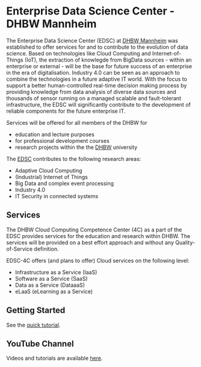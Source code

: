 # Enterprise Data Science Center - DHBW Mannheim

The Enterprise Data Science Center (EDSC) at [DHBW Mannheim](http://www.dhbw-mannheim.de) was established to offer services for and to contribute to the evolution of data science. Based on technologies like Cloud Computing and Internet-of-Things (IoT), the extraction of knowlegde from BigData sources - within an enterprise or external - will be the base for future success of an enterprise in the era of digitalisation. Industry 4.0 can be seen as an approach to combine the technologies in a future adaptive IT world. With the focus to support a better human-controlled real-time decision making process by providing knowledge from data analysis of diverse data sources and thousands of sensor running on a managed scalable and fault-tolerant infrastructure, the EDSC will significantly contribute to the development of reliable components for the future enterprise IT.  

Services will be offered for all members of the DHBW for 
* education and lecture purposes
* for professional development courses 
* research projects
within the the [DHBW](http://www.dhbw.de) university 

The [EDSC](http://www.edsc.dhbw-mannheim.de) contributes to the following research areas:

* Adaptive Cloud Computing
* (Industrial) Internet of Things
* Big Data and complex event processing
* Industry 4.0
* IT Security in connected systems

## Services
The DHBW Cloud Computing Competence Center (4C) as a part of the EDSC provides services for the education and research within DHBW. The services will be provided on a best effort approach and without any Quality-of-Service definition.

EDSC-4C offers (and plans to offer) Cloud services on the following level: 

* Infrastructure as a Service (IaaS)
* Software as a Service (SaaS)
* Data as a Service (DataaaS) 
* eLaaS (eLearning as a Service) 

## Getting Started 

See the [quick tutorial](tutorials/quick-start.html).

## YouTube Channel

Videos and tutorials are available [here](https://www.youtube.com/channel/UCyFnEhd8rT7dUJCDP-UYYHA).



